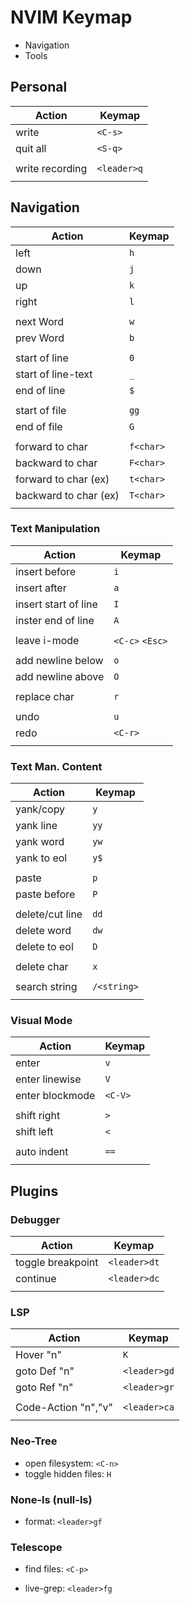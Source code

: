 # NVIM Keymap

- Navigation
- Tools



## Personal

| Action | Keymap |
| ------ | ------ |
| write  | `<C-s>` |
| quit all | `<S-q>` |
|   |   |
| write recording | `<leader>q` |
|   |   |




## Navigation


| Action | Keymap |
| ------ | ------ |
| left   | `h`    |
| down   | `j`    |
| up     | `k`    |
| right  | `l`    |
|        |        |
| next Word | `w` |
| prev Word | `b` |
|   |   |
| start of line | `0` |
| start of line-text | `_` |
| end of line | `$` |
|   |   |
| start of file | `gg` |
| end of file | `G` |
|   |   |
| forward to char | `f<char>` |
| backward to char | `F<char>` |
| forward to char (ex) | `t<char>`|
| backward to char (ex) | `T<char>` |
|   |   |




### Text Manipulation

| Action | Keymap |
| ------ | ------ |
| insert before | `i` |
| insert after | `a` |
| insert start of line | `I` |
| inster end of line | `A` |
|   |   |
| leave i-mode | `<C-c>` `<Esc>` |
|   |   |
| add newline below | `o` |
| add newline above | `O` |
|   |   |
| replace char | `r` |
|   |   |
| undo | `u` |
| redo | `<C-r>` |
|   |   |




### Text Man. Content

| Action | Keymap |
| ------ | ------ |
| yank/copy | `y` |
| yank line | `yy` |
| yank word | `yw` |
| yank to eol | `y$` |
|   |   |
| paste | `p` |
| paste before | `P` |
|   |   |
| delete/cut line | `dd` |
| delete word | `dw` |
| delete to eol | `D` |
|   |   |
| delete char | `x` |
|   |   |
| search string | `/<string>` |
|   |   |




### Visual Mode

| Action | Keymap |
| ------ | ------ |
| enter | `v` |
| enter linewise | `V` |
| enter blockmode | `<C-V>` |
|   |   |
| shift right | `>` |
| shift left | `<` |
|   |   |
| auto indent | `==` |
|   |   |




## Plugins


### Debugger

| Action | Keymap |
| ------ | ------ |
| toggle breakpoint | `<leader>dt` |
| continue | `<leader>dc` |
|   |   |



### LSP

| Action | Keymap |
| ------ | ------ |
| Hover "n" | `K` |
| goto Def "n" | `<leader>gd` |
| goto Ref "n" | `<leader>gr` |
|   |   |
| Code-Action "n","v" | `<leader>ca` |
|   |   |




### Neo-Tree

- open filesystem: `<C-n>`
- toggle hidden files: `H`



### None-ls (null-ls)

- format: `<leader>gf`




### Telescope

- find files: `<C-p>`

- live-grep: `<leader>fg`




